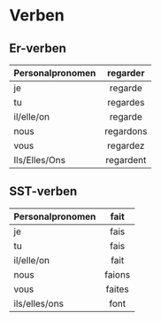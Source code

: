  # Verben
  ## Er-verben
  | Personalpronomen|regarder|
 | ------------- |:-------------:|
  | je            |    regarde    |
  | tu            | regardes      |
  | il/elle/on    | regarde       |
  | nous          | regardons     |
  | vous          | regardez      |
  | Ils/Elles/Ons | regardent     |
  
  ## SST-verben
  | Personalpronomen|fait|
  | ------------- |:-------------:|
  | je            | fais          |
  | tu            | fais          |
  | il/elle/on    | fait          |
  | nous          | faions        |
  | vous          | faites        |
  | ils/elles/ons | font          |
